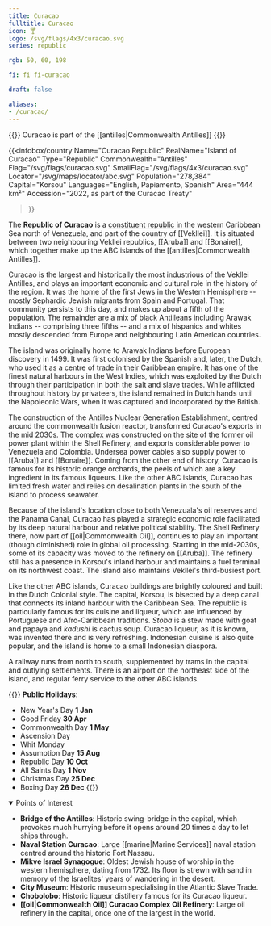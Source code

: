 ```yaml
---
title: Curacao
fulltitle: Curacao
icon: 🍸
logo: /svg/flags/4x3/curacao.svg
series: republic

rgb: 50, 60, 198

fi: fi fi-curacao

draft: false

aliases:
- /curacao/
---
```

{{<note series>}}
 Curacao is part of the [[antilles|Commonwealth Antilles]]
{{</note>}}

{{<infobox/country
     Name="Curacao Republic"
     RealName="Island of Curacao"
     Type="Republic"
     Commonwealth="Antilles"
     Flag="/svg/flags/curacao.svg"
     SmallFlag="/svg/flags/4x3/curacao.svg"
     Locator="/svg/maps/locator/abc.svg"
     Population="278,384"
     Capital="Korsou"
     Languages="English, Papiamento, Spanish"
     Area="444 km²"
     Accession="2022, as part of the Curacao Treaty"
 >}}

The <span class="fi fi-curacao"></span> **Republic of Curacao** is a [constituent republic](/republics/) in the western Caribbean Sea north of Venezuela, and part of the country of [[Vekllei]]. It is situated between two neighbouring Vekllei republics, [[Aruba]] and [[Bonaire]], which together make up the ABC islands of the [[antilles|Commonwealth Antilles]].

Curacao is the largest and historically the most industrious of the Vekllei Antilles, and plays an important economic and cultural role in the history of the region. It was the home of the first Jews in the Western Hemisphere -- mostly Sephardic Jewish migrants from Spain and Portugal. That community persists to this day, and makes up about a fifth of the population. The remainder are a mix of black Antilleans including Arawak Indians -- comprising three fifths -- and a mix of hispanics and whites mostly descended from Europe and neighbouring Latin American countries.

The island was originally home to Arawak Indians before European discovery in 1499. It was first colonised by the Spanish and, later, the Dutch, who used it as a centre of trade in their Caribbean empire. It has one of the finest natural harbours in the West Indies, which was exploited by the Dutch through their participation in both the salt and slave trades. While afflicted throughout history by privateers, the island remained in Dutch hands until the Napoleonic Wars, when it was captured and incorporated by the British.

The construction of the Antilles Nuclear Generation Establishment, centred around the commonwealth fusion reactor, transformed Curacao's exports in the mid 2030s. The complex was constructed on the site of the former oil power plant within the Shell Refinery, and exports considerable power to Venezuela and Colombia. Undersea power cables also supply power to [[Aruba]] and [[Bonaire]]. Coming from the other end of history, Curacao is famous for its historic orange orchards, the peels of which are a key ingredient in its famous liqueurs. Like the other ABC islands, Curacao has limited fresh water and relies on desalination plants in the south of the island to process seawater.

Because of the island's location close to both Venezuala's oil reserves and the Panama Canal, Curacao has played a strategic economic role facilitated by its deep natural harbour and relative political stability. The Shell Refinery there, now part of [[oil|Commonwealth Oil]], continues to play an important (though diminished) role in global oil processing. Starting in the mid-2030s, some of its capacity was moved to the refinery on [[Aruba]]. The refinery still has a presence in Korsou's inland harbour and maintains a fuel terminal on its northwest coast. The island also maintains Vekllei's third-busiest port.

Like the other ABC islands, Curacao buildings are brightly coloured and built in the Dutch Colonial style. The capital, Korsou, is bisected by a deep canal that connects its inland harbour with the Caribbean Sea. The republic is particularly famous for its cuisine and liqueur, which are influenced by Portuguese and Afro-Caribbean traditions. *Stoba* is a stew made with goat and papaya and *kadushi* is cactus soup. Curacao liqueur, as it is known, was invented there and is very refreshing. Indonesian cuisine is also quite popular, and the island is home to a small Indonesian diaspora.

A railway runs from north to south, supplemented by trams in the capital and outlying settlements. There is an airport on the northeast side of the island, and regular ferry service to the other ABC islands.

{{<note table>}}
**Public Holidays**:

* New Year's Day **1 Jan**
* Good Friday **30 Apr**
* Commonwealth Day **1 May**
* Ascension Day
* Whit Monday
* Assumption Day **15 Aug**
* Republic Day **10 Oct**
* All Saints Day **1 Nov**
* Christmas Day **25 Dec**
* Boxing Day **26 Dec**
{{</note>}}

<details open>
<summary>Points of Interest</summary>

- **Bridge of the Antilles**: Historic swing-bridge in the capital, which provokes much hurrying before it opens around 20 times a day to let ships through.
- **Naval Station Curacao**: Large [[marine|Marine Services]] naval station centred around the historic Fort Nassau.
- **Mikve Israel Synagogue**: Oldest Jewish house of worship in the western hemisphere, dating from 1732. Its floor is strewn with sand in memory of the Israelites' years of wandering in the desert.
- **City Museum**: Historic museum specialising in the Atlantic Slave Trade.
- **Chobolobo**: Historic liqueur distillery famous for its Curacao liqueur.
- **[[oil|Commonwealth Oil]] Curacao Complex Oil Refinery**: Large oil refinery in the capital, once one of the largest in the world.
</details>